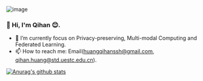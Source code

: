 ![image](https://github.com/user-attachments/assets/afa22f1c-9ba8-45be-9f1a-f3d8d148536b)<!-- ### Hi there 👋 -->

<!--
**huangqihanssh/huangqihanssh** is a ✨ _special_ ✨ repository because its `README.md` (this file) appears on your GitHub profile.

Here are some ideas to get you started:

- 🔭 I’m currently working on ...
- 🌱 I’m currently learning ...
- 👯 I’m looking to collaborate on ...
- 🤔 I’m looking for help with ...
- 💬 Ask me about ...
- 📫 How to reach me: ...
- 😄 Pronouns: ...
- ⚡ Fun fact: ...
-->

### 👋 Hi, I'm Qihan 😊. 

<!-- - 🔭 I’m currently studying on the University of Electronic Science and Technology of China. -->
- 🌱 I’m currently focus on Privacy-preserving, Multi-modal Computing and Federated Learning.
- 📫 How to reach me: Email(huangqihanssh@gmail.com, qihan.huang@std.uestc.edu.cn).

[![Anurag's github stats](https://github-readme-stats.vercel.app/api?username=huangqihanssh&show_icons=true)](https://github.com/anuraghazra/github-readme-stats) 


